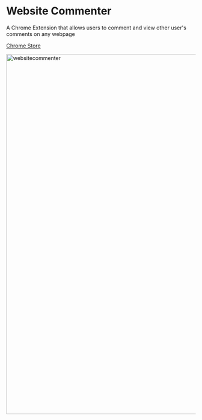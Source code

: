 # Website Commenter
A Chrome Extension that allows users to comment and view other user's comments on any webpage

[Chrome Store](https://chrome.google.com/webstore/detail/website-commenter/mgkgeeckikocihgfhhecnjebdcdphomb)

<img width="960" alt="websitecommenter" src="https://user-images.githubusercontent.com/46911428/158073620-3da5e896-5b3f-412b-9dc5-0a6f08776039.PNG">
